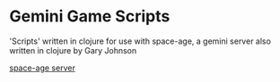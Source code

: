 # Gemini Game Scripts 

'Scripts' written in clojure for use with space-age, a gemini server also written in clojure by Gary Johnson 

[space-age server](https://gitlab.com/lambdatronic/space-age)


